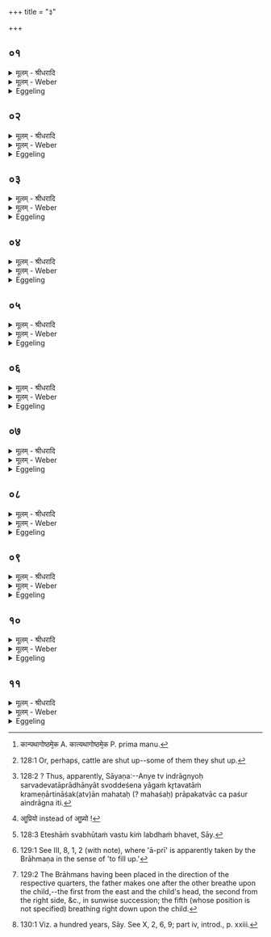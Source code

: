 +++
title = "३"

+++


## ०१
<details><summary>मूलम् - श्रीधरादि</summary>

त᳘दाहुः॥  
किन्देव᳘त्य ऽएष᳘ पशुः᳘ स्यादि᳘ति प्राजापत्यः᳘ स्यादि᳘त्याहुः प्रजा᳘पतिर्वा᳘ ऽएतम᳘ग्रे᳘ ऽभ्यपश्यत्त᳘स्मात्प्राजापत्य᳘ ऽए᳘वैष᳘[[!!]] पशुः᳘ स्यादिति[[!!]]॥
</details>

<details><summary>मूलम् - Weber</summary>

त᳘दाहुः॥  
किंदेव᳘त्य एष᳘ पशुः᳘ स्यादि᳘ति प्राजापत्यः᳘ स्यादि᳘त्याहुः प्रजा᳘पतिर्वा᳘ एतम᳘ग्रेऽभ्य᳘पश्यत्त᳘स्मात्प्राजापत्य᳘ एॗवैष᳘ पशुः᳘ स्यादि᳘ति॥
</details>

<details><summary>Eggeling</summary>

1. Here, now, they say, 'To what deity should this victim belong?'--'It should belong to Prajāpati,' they say; 'for it was Prajāpati who first saw it: therefore it is to Prajāpati that this victim should belong.'
</details>

## ०२
<details><summary>मूलम् - श्रीधरादि</summary>

(त्य᳘) अ᳘थो ऽअ᳘प्याहुः॥  
सौर्य्य᳘ ऽए᳘वैष᳘ पशुः᳘ स्यादि᳘ति त᳘स्मादेत᳘स्मिन्न᳘स्तमिते पश᳘वो बध्यन्ते बध्नन्त्ये᳘कान्यथा गोष्ठमे᳘क ऽउप समा᳘यन्ति त᳘स्मात्सौर्य्य᳘ ऽए᳘वैष᳘ पशुः᳘ स्यादिति[[!!]]॥
</details>

<details><summary>मूलम् - Weber</summary>

अ᳘थो अ᳘प्याहुः॥  
सौर्य᳘ एॗवैष᳘ पशुः᳘ स्यादि᳘ति त᳘स्मादेत᳘स्मिन्न᳘स्तमिते पश᳘वो बध्यन्ते बध्नन्त्ये᳘कान्यथागोष्ठमे᳘क [^wbr_1] उपसमा᳘यन्ति त᳘स्मात्सौर्य᳘ एॗवैष᳘ पशुः᳘ स्यादि᳘ति॥  

[^wbr_1]: कान्पथागोष्ठमे᳘क A. कात्यथागोष्ठमे᳘क P. prima manu.
</details>

<details><summary>Eggeling</summary>

2. And they also say, 'To Sūrya (the sun) that victim should belong;'--whence it is that cattle are tied up when he (the sun) has set: some of them

they tie up [^egg_395] in their respective stables, and others just flock together:--'therefore,' they say, 'it is to Sūrya that this victim should belong.'

[^egg_395]: 128:1 Or, perhaps, cattle are shut up--some of them they shut up.
</details>

## ०३
<details><summary>मूलम् - श्रीधरादि</summary>

(त्य᳘) अ᳘थो ऽअ᳘प्याहुः॥  
(रै) ऐन्द्राग्न᳘ ऽए᳘वैष᳘ पशुः[[!!]] स्यादि᳘त्येते वै᳘ देव᳘ते ऽअ᳘न्वन्त्ये᳘ देवा यद्या᳘र्तो य᳘जते पार᳘यत ऽएव य᳘दि म᳘हसा य᳘जते पार᳘यत ऽएव त᳘स्मादैन्द्राग्न᳘ ऽए᳘वैष᳘ पशुः᳘ स्यादि᳘ति॥
</details>

<details><summary>मूलम् - Weber</summary>

अ᳘थो अ᳘प्याहुः॥  
ऐन्द्राग्न᳘ एॗवैष᳘ पशुः᳘ स्यादि᳘त्येते वै᳘ देव᳘ते अ᳘न्वन्त्ये᳘ देवा यद्या᳘र्तो य᳘जते पार᳘यत एव य᳘दि म᳘हसाय᳘जते पार᳘यत एव त᳘स्मादैन्द्राग्न᳘ एॗवैष पशुः᳘ स्यादि᳘ति॥
</details>

<details><summary>Eggeling</summary>

3. And they also say, 'To Indra and Agni that victim should belong; for behind these two deities are (all) the other gods;--if one who is afflicted sacrifices, those two (gods) sustain him; and if one sacrifices with (a desire for) abundance [^egg_396], they sustain him: therefore it is to Indra and Agni that this victim should belong.'

[^egg_396]: 128:2 ? Thus, apparently, Sāyaṇa:--Anye tv indrāgnyoḥ sarvadevatāprādhānyāt svoddeśena yāgaṁ kr̥tavatāṁ krameṇārtināśak(atv)ān mahataḥ (? mahaśaḥ) prāpakatvāc ca paśur aindrāgna iti.
</details>

## ०४
<details><summary>मूलम् - श्रीधरादि</summary>

प्राण᳘ ऽएव᳘ पशुबन्धः[[!!]]॥  
(स्त᳘) त᳘स्माद्या᳘वज्जी᳘वति᳘ नास्यान्यः᳘ पशूना᳘मीष्टे बद्धा᳘ ह्यस्मिन्नेते भ᳘वन्ति॥
</details>

<details><summary>मूलम् - Weber</summary>

प्राण᳘ एव᳘ पशुबन्धः᳟॥  
त᳘स्माद्या᳘वज्जीवतिॗ नास्यान्यः᳘ पशूना᳘मीष्टे बद्धाॗ ह्यास्मिन्नेते भ᳘वन्ति॥
</details>

<details><summary>Eggeling</summary>

4. The animal sacrifice, indeed, is the breath, whence, as long as one lives, no other has power over his cattle, for they are tied to him.
</details>

## ०५
<details><summary>मूलम् - श्रीधरादि</summary>

स᳘ ह प्रजा᳘पतिरग्नि᳘मुवाच॥  
य᳘जै त्वया᳘ त्वा ऽऽलभा ऽइ᳘ति ने᳘ति होवाच व्वायु᳘म्ब्रूही᳘ति स᳘ ह व्वायु᳘मुवाच य᳘जै त्व᳘या᳘ त्वा ऽऽलभा ऽइ᳘ति ने᳘ति होवाच पु᳘रुषम्ब्रूही᳘ति स᳘ ह पु᳘रुषमुवाच य᳘जै त्वया᳘ त्वा ऽऽलभा ऽइ᳘ति ने᳘ति होवाच पशू᳘न्ब्रूही᳘ति स᳘ ह पशू᳘नुवाच य᳘जै युष्मा᳘भिरा᳘ वो लभा ऽइ᳘ति ने᳘ति होचुश्चन्द्र᳘मसम्ब्रूही᳘ति स᳘ ह चन्द्र᳘मसमु᳘वाच य᳘जै त्वया᳘ त्वा ऽऽलभा ऽइ᳘ति ने᳘ति होवाचादित्य᳘म्ब्रूही᳘ति स᳘ हादित्य᳘मुवाच य᳘जै त्वया᳘ त्वा ऽऽलभा ऽइ᳘ति तथे᳘ति होवाच य᳘ ऽउ त ऽएते ना᳘चीकमन्त कि᳘मु म ऽएते᳘षु स्यादि᳘ति य᳘द्यत्काम᳘येथा ऽइ᳘ति तथे᳘ति तमा᳘लभत᳘ सो ऽस्याय᳘म्पशुरा᳘लब्धः सं᳘ज्ञप्तो ऽश्वयत्त᳘मेता᳘भिराप्री᳘भिरा᳘प्रीणात्तद्य᳘देनमेता᳘भिराप्री᳘भिरा᳘प्रीणात्त᳘स्मादा᳘प्रियो ना᳘म त᳘स्मादु पशुᳫँ᳭ सं᳘ज्ञप्तं ब्रूयाच्छे᳘तान्नु᳘ मुहूर्तमि᳘ति स या᳘वन्तमश्वमेधे᳘नेष्ट्वा᳘ लोकञ्ज᳘यति ता᳘वन्तमेतेन[[!!]] जयति॥
</details>

<details><summary>मूलम् - Weber</summary>

स᳘ ह प्रजा᳘पतिरग्नि᳘मुवाच॥  
य᳘जै त्वया᳘ त्वा लभा इ᳘ति ने᳘ति होवाच वायु᳘म् ब्रूही᳘ति स᳘ ह वायु᳘मुवाच य᳘जै त्व᳘या᳘ त्वा लभा इ᳘ति ने᳘ति होवाच पु᳘रुषम् ब्रूही᳘ति स᳘ ह पु᳘रुषमुवाच य᳘जै त्वया᳘ त्वा लभा इ᳘ति ने᳘ति होवाच पशू᳘न्ब्रूही᳘ति स᳘ ह पशू᳘नुवाच य᳘जै युष्मा᳘भिरा᳘ वो लभा इ᳘ति ने᳘ति होचुश्चन्द्र᳘मसम् ब्रूही᳘ति स᳘ ह चन्द्र᳘मसमुवाच य᳘जै त्वया᳘ त्वा लभा इ᳘ति ने᳘ति होवाचादित्य᳘म् ब्रूही᳘ति स᳘ हादित्य᳘मुवाच य᳘जै त्वया᳘ त्वा लभा इ᳘ति तथे᳘ति होवाच य᳘ उ त एते ना᳘चीकमन्त कि᳘मु म एते᳘षु स्यादि᳘ति य᳘द्यत्काम᳘येथा इ᳘ति तथे᳘ति तमा᳘लभतॗ सोऽस्याय᳘म् पशुरा᳘लब्धः सं᳘ज्ञप्तोऽश्वयत्त᳘मेता᳘भिराप्री᳘भिरा᳘प्रीणात्तद्य᳘देनमेता᳘भिराप्री᳘भिरा᳘प्रीणात्त᳘स्मादाॗप्रियो [^wbr_2] ना᳘म त᳘स्मादु पशुᳫं सं᳘ज्ञप्तम् ब्रूयाछे᳘तां नु᳘ मुहूर्तमि᳘ति स या᳘वन्तमश्वमेधे᳘नेष्ट्वा᳘ लोकं ज᳘यति ता᳘वन्तमेते᳘न जयति॥  

[^wbr_2]: आॗप्रियो instead of आॗप्र्यो !
</details>

<details><summary>Eggeling</summary>

5. Prajāpati said to Agni, 'I will perform sacrifice with thee: I will lay hands upon thee (as a victim).'--'Nay,' said he, 'speak unto man!' He said to man, 'I will perform sacrifice with thee: I will lay hands upon thee.'--'Nay,' said he, 'speak unto the cattle!' He said to the cattle, 'I will perform sacrifice with you: I will lay hands upon you.'--'Nay,' said they, 'speak unto the moon!' He said to the moon, 'I will perform sacrifice with thee: I will lay hands upon thee,'--'Nay,' said he, 'speak unto the sun!' He said to the sun, 'I will perform sacrifice with thee: I will lay hands upon thee.' 'So be it!' said he; 'but seeing that those liked it not (to be slaughtered), what, then, shall become mine that now is with these [^egg_397]?'--'Whatsoever

[^egg_397]: 128:3 Eteshāṁ svabhūtaṁ vastu kiṁ labdhaṁ bhavet, Sāy.

thou mayest desire,' he said.--'So be it,' he replied. He laid hands upon him, and this is that animal of his seized (for sacrifice). When slaughtered, it swelled, and by means of those Āprī-hymns, he appeased it [^egg_398]; and inasmuch as, by means of these Āprī-hymns, he appeased it, they are called Āprīs. And let him, for that reason, say of the slaughtered animal, 'Let it lie for a moment!' As great as the world is which he gains by performing the horse-sacrifice, so great a world does he gain by this (animal sacrifice).

[^egg_398]: 129:1 See III, 8, 1, 2 (with note), where 'ā-prī' is apparently taken by the Brāhmaṇa in the sense of 'to fill up.'
</details>

## ०६
<details><summary>मूलम् - श्रीधरादि</summary>

तम्प्रा᳘ची दि᳘क्॥  
(क्प्रा) प्राणे᳘त्यनुप्रा᳘णत्प्राण᳘मे᳘वास्मिँस्त᳘ददधात्तन्द᳘क्षिणा दि᳘ग्व्याने᳘त्यनुप्रा᳘णद्व्यान᳘मे᳘वास्मिँस्त᳘ददधात्त᳘म्प्रती᳘ची दि᳘गपाने᳘त्यनुप्रा᳘णदपान᳘मे᳘वास्मिँस्त᳘ददधात्तमु᳘दीची दि᳘गुदाने᳘त्यनुप्रा᳘णदुदान᳘मे᳘वास्मिँस्त᳘ददधात्त᳘मूर्ध्वा दि᳘क्समाने᳘त्यनुप्रा᳘णंत्समान᳘मे᳘वास्मिँस्त᳘ददधात्त᳘स्मादु पुत्र᳘ञ्जातम᳘कृत्तनाभिं प᳘ञ्च ब्राह्मणा᳘न्ब्रूयादि᳘त्येनमनुप्रा᳘णिते᳘ति य᳘द्यु तान्न᳘ व्विन्देदपि[[!!]] स्वय᳘मे᳘वानुपरिक्रा᳘ममनुप्रा᳘ण्यात्स स᳘र्व्वमा᳘युरेत्या᳘हैव᳘ जरा᳘यै जीवति॥
</details>

<details><summary>मूलम् - Weber</summary>

तम् प्रा᳘ची दि᳘क्॥  
प्राणे᳘त्यनुप्रा᳘णत्प्राण᳘मेॗवास्मिंस्त᳘ददधात्तं द᳘क्षिणा दि᳘ग्व्याने᳘त्यनुप्रा᳘णद्व्यान᳘मेॗवास्मिंस्त᳘ददधात्त᳘म् प्रती᳘ची दि᳘गपाने᳘त्यनुप्रा᳘णदपान᳘मेॗवास्मिंस्त᳘ददधात्तमु᳘दीची दि᳘गुदाने᳘त्यनुप्रा᳘णदुदान᳘मेॗवास्मिंस्त᳘ददधात्त᳘मूर्ध्वा दि᳘क्समाने᳘त्यनुप्रा᳘णत्समान᳘मेॗवास्मिंस्त᳘ददधात्त᳘स्मादु पुत्रं᳘ जातम᳘कृत्तनाभिम् प᳘ञ्च ब्राह्मणा᳘न्ब्रूयादि᳘त्येनमनुप्रा᳘णिते᳘ति य᳘द्यु तान्न᳘ विन्देद᳘पि स्वय᳘मेॗवानुपरिक्रा᳘ममनुप्रा᳘ण्यात्स स᳘र्वमा᳘युरेत्या᳘ हैव᳘ जरा᳘यै जीवति॥
</details>

<details><summary>Eggeling</summary>

6. The (wind of the) eastern region breathed over that (dead victim), saying, 'Breathe forth!' and thereby laid the breath (of the mouth) into it; the southern region breathed over it, saying, 'Breathe through!' and thereby laid the through-breathing into it; the western region breathed over it, saying, 'Breathe off!' and thereby laid the off-breathing into it; the northern region breathed over it, saying, 'Breathe up!' and thereby laid the up-breathing (of the nostrils) into it; the upper region breathed over it, saying, 'Breathe all about!' and thereby laid the circulating breathing into it. Therefore, regarding a new-born son, let him say to five Brāhmaṇas, before the navel-string has been cut, 'Breathe over him in this way [^egg_399]!' But if he should be unable to obtain them he may even

[^egg_399]: 129:2 The Brāhmans having been placed in the direction of the respective quarters, the father makes one after the other breathe upon the child,--the first from the east and the child's head, the second from the right side, &c., in sunwise succession; the fifth (whose position is not specified) breathing right down upon the child.

himself breathe over him whilst walking round him; and that (son of his) attains the full measure of life [^egg_400] and lives to old age.

[^egg_400]: 130:1 Viz. a hundred years, Sāy. See X, 2, 6, 9; part iv, introd., p. xxiii.
</details>

## ०७
<details><summary>मूलम् - श्रीधरादि</summary>

स᳘ प्राण᳘मे᳘वाग्नेरा᳘दत्त॥  
त᳘स्मादेष ना᳘नुपध्मातो ना᳘नुपज्वालितो ज्वलत्या᳘त्तो᳘ ह्यस्य[[!!]] प्राण ऽआ᳘ ह वै᳘ द्विषतो भ्रा᳘तृव्यस्य प्राण᳘न्दत्ते य᳘ ऽएवं व्वे᳘द॥
</details>

<details><summary>मूलम् - Weber</summary>

स᳘ प्राण᳘मेॗवाग्नेरा᳘दत्त॥  
त᳘स्मादेष ना᳘नुपध्मातो ना᳘नुपज्वलितो ज्वलत्या᳘त्तो ह्य᳘स्य प्राण आ᳘ ह वै᳘ द्विषतो भ्रा᳘तृव्यस्य प्राणं᳘ दत्ते य᳘ एवं वे᳘द॥
</details>

<details><summary>Eggeling</summary>

7. He (the sun) took unto himself Agni's breath; whence that (fire) does not blaze unless fanned or kindled, for its breath has been taken from it; and, verily, he who knows this takes away the breath of life from his spiteful enemy.
</details>

## ०८
<details><summary>मूलम् - श्रीधरादि</summary>

रूप᳘मेव᳘ व्वायोरा᳘दत्त॥  
त᳘स्मादेत᳘स्य लेल᳘यत ऽइवैवो᳘पशृण्वन्ति न᳘ त्वेनं पश्यन्त्या᳘त्त᳘ᳫँ᳘ ह्यस्य[[!!]] रूपमा᳘ ह वै᳘ द्विषतो भ्रा᳘तृव्यस्य रूप᳘न्दत्ते य᳘ ऽएवं व्वे᳘द॥
</details>

<details><summary>मूलम् - Weber</summary>

रूप᳘मेव वायोरा᳘दत्त॥  
त᳘स्मादेत᳘स्य लेल᳘यत इवैवो᳘पशृण्वन्ति नॗ त्वेनम् पश्यन्त्या᳘त्तᳫं ह्य᳘स्य रूपमा᳘ ह वै द्विषतो भ्रा᳘तृव्यस्य रूपं᳘ दत्ते य᳘ एवं वे᳘द॥
</details>

<details><summary>Eggeling</summary>

8. He took to himself Vāyu's form; whence people hear it (the wind), as it were, shaking, but do not see it, for its form has been taken from it; and, verily, he who knows this takes away the form of his spiteful enemy.
</details>

## ०९
<details><summary>मूलम् - श्रीधरादि</summary>

चित्त᳘मेव पु᳘रुषस्या᳘दत्त॥  
त᳘स्मादाहुर्द्देवचित्त᳘न्त्वा ऽवतु मा᳘ मनुष्यचित्तमित्या᳘त्त᳘ᳫँ᳘ ह्यस्य चित्तमा᳘ ह वै᳘ द्विषतो भ्रा᳘तृव्यस्य चित्त᳘न्दत्ते य᳘ ऽएवं व्वे᳘द॥
</details>

<details><summary>मूलम् - Weber</summary>

चित्त᳘मेव पु᳘रुषस्या᳘दत्त॥  
त᳘स्मादाहुर्देवचित्तं᳘ त्वावतु मा᳘ मनुष्यचित्तमित्या᳘त्तᳫं ह्यस्य चित्तमा᳘ ह वै᳘ द्विषतो भ्रा᳘तृव्यस्य चित्तं᳘ दत्ते य᳘ एवं वे᳘द॥
</details>

<details><summary>Eggeling</summary>

9. He took to himself man's thought; whence people say, 'The divine thought protect thee, man's thought me!' for his thought has been taken from him; and, verily, he who knows this takes away the thought of his spiteful enemy.
</details>

## १०
<details><summary>मूलम् - श्रीधरादि</summary>

च᳘क्षुरेव᳘ पशूनामा᳘दत्त॥  
त᳘स्मादेते᳘ चाकश्य᳘माना ऽइवैव न᳘ जानन्त्य᳘थ य᳘दै᳘वोपजि᳘घ्रन्त्य᳘थ जानन्त्या᳘त्त᳘ᳫँ᳘ ह्येषाञ्च᳘क्षुरा᳘ ह वै᳘ द्विषतो भ्रा᳘तृव्यस्य च᳘क्षुर्द्दत्ते य᳘ ऽएवम्वे᳘द॥
</details>

<details><summary>मूलम् - Weber</summary>

च᳘क्षुरेव᳘ पशूनामा᳘दत्त॥  
त᳘स्मादेते᳘ चाकश्य᳘माना इवैव न᳘ जानन्त्य᳘थ यॗदैॗवोपजि᳘घ्रन्त्य᳘थ जानन्त्याॗत्तᳫं ह्येषां च᳘क्षुरा᳘ ह वै᳘ द्विषतो भ्रा᳘तृव्यस्य च᳘क्षुर्तत्ते य᳘ एवं वे᳘द॥
</details>

<details><summary>Eggeling</summary>

10. He took to himself the eye of cattle; whence, even whilst seeing clearly, as it were, they do not know anything, but only know what it is when they smell at it, for their eye has been taken from them; and, verily, he who knows this takes away the eye of his spiteful enemy.
</details>

## ११
<details><summary>मूलम् - श्रीधरादि</summary>

भा᳘मेव᳘ चन्द्र᳘मस आ᳘दत्त॥  
त᳘स्मादेन᳘योः सदृ᳘शयोः सतो᳘र्न्नतरा᳘ञ्चन्द्र᳘मा भात्या᳘त्ता᳘ ह्यस्य[[!!]] भा ऽआ᳘ ह वै᳘ द्विषतो भ्रा᳘तृव्यस्य भा᳘न्दत्ते य᳘ ऽएवं व्वे᳘द तद्यदा᳘दत्त त᳘स्मादादित्यः[[!!]]॥
</details>
<details><summary>मूलम् - Weber</summary>

भा᳘मेव᳘ चन्द्र᳘मस आ᳘दत्त॥  
त᳘स्मादेत᳘योः सदृ᳘शयोः सतो᳘र्नतरां᳘ चन्द्र᳘मा भात्या᳘त्ता ह्य᳘स्य भा आ᳘ ह वै᳘ द्विषतो भ्रा᳘तृव्यस्य भां᳘ दत्ते य᳘ एवं वे᳘द तद्यदा᳘दत्त त᳘स्मादादित्यः᳟॥
</details>
<details><summary>Eggeling</summary>

11. He took to himself the moon's shine; whence of these two (sun and moon), though being similar, the moon shines much less, for its shine has been taken from it; and, verily, he who knows this takes away the shine from his spiteful enemy. And inasmuch as he took these away (ā-dā), he (the sun) is called Āditya.
</details>


